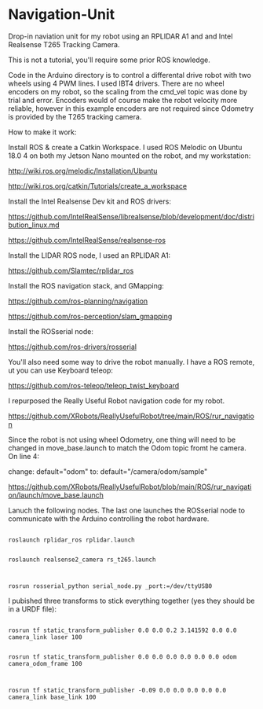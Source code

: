 # Navigation-Unit

Drop-in naviation unit for my robot using an RPLIDAR A1 and and Intel Realsense T265 Tracking Camera.

This is not a tutorial, you'll require some prior ROS knowledge.

Code in the Arduino directory is to control a differental drive robot with two wheels using 4 PWM lines. I used IBT4 drivers. There are no wheel encoders on my robot, so the scaling from the cmd_vel topic was done by trial and error. Encoders would of course make the robot velocity more reliable, however in this example encoders are not required since Odometry is provided by the T265 tracking camera.

How to make it work:

Install ROS & create a Catkin Workspace. I used ROS Melodic on Ubuntu 18.0 4 on both my Jetson Nano mounted on the robot, and my workstation:

http://wiki.ros.org/melodic/Installation/Ubuntu

http://wiki.ros.org/catkin/Tutorials/create_a_workspace

Install the Intel Realsense Dev kit and ROS drivers:

https://github.com/IntelRealSense/librealsense/blob/development/doc/distribution_linux.md

https://github.com/IntelRealSense/realsense-ros

Install the LIDAR ROS node, I used an RPLIDAR A1:

https://github.com/Slamtec/rplidar_ros

Install the ROS navigation stack, and GMapping:

https://github.com/ros-planning/navigation

https://github.com/ros-perception/slam_gmapping

Install the ROSserial node:

https://github.com/ros-drivers/rosserial

You'll also need some way to drive the robot manually. I have a ROS remote, ut you can use Keyboard teleop:

https://github.com/ros-teleop/teleop_twist_keyboard

I repurposed the Really Useful Robot navigation code for my robot.

https://github.com/XRobots/ReallyUsefulRobot/tree/main/ROS/rur_navigation

Since the robot is not using wheel Odometry, one thing will need to be changed in move_base.launch to match the Odom topic fromt he camera. On line 4:

change: default="odom"
to: default="/camera/odom/sample"

https://github.com/XRobots/ReallyUsefulRobot/blob/main/ROS/rur_navigation/launch/move_base.launch

Lanuch the following nodes. The last one launches the ROSserial node to communicate with the Arduino controlling the robot hardware.

<code>
roslaunch rplidar_ros rplidar.launch

roslaunch realsense2_camera rs_t265.launch

rosrun rosserial_python serial_node.py _port:=/dev/ttyUSB0
</code>

I pubished three transforms to stick everything together (yes they should be in a URDF file):

<code>
rosrun tf static_transform_publisher 0.0 0.0 0.2 3.141592 0.0 0.0 camera_link laser 100

rosrun tf static_transform_publisher 0.0 0.0 0.0 0.0 0.0 0.0 odom camera_odom_frame 100

rosrun tf static_transform_publisher -0.09 0.0 0.0 0.0 0.0 0.0 camera_link base_link 100
</code>



